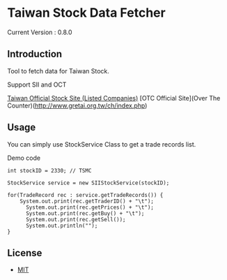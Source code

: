 Taiwan Stock Data Fetcher
=====================
Current Version : 0.8.0

## Introduction

Tool to fetch data for Taiwan Stock.

Support SII and OCT

[Taiwan Official Stock Site (Listed Companies)](http://bsr.twse.com.tw/bshtm/)
[OTC Official Site](Over The Counter)(http://www.gretai.org.tw/ch/index.php)

## Usage

You can simply use StockService Class to get a trade records list.

Demo code
```
int stockID = 2330; // TSMC

StockService service = new SIIStockService(stockID);

for(TradeRecord rec : service.getTradeRecords()) {
    System.out.print(rec.getTraderID() + "\t");
	  System.out.print(rec.getPrices() + "\t");
	  System.out.print(rec.getBuy() + "\t");
	  System.out.print(rec.getSell());
	  System.out.println("");			
}
```

## License
 * [MIT](http://opensource.org/licenses/MIT)
